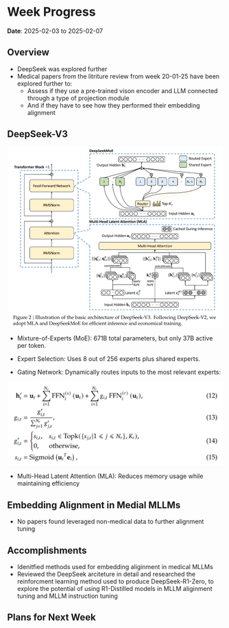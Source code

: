 # Week Progress

**Date**: 2025-02-03 to 2025-02-07

## Overview

- DeepSeek was explored further
- Medical papers from the litriture review from week 20-01-25 have been explored further to:
    - Assess if they use a pre-trained vison encoder and LLM connected through a type of projection module
    - And if they have to see how they performed their embedding alignment

## DeepSeek-V3
![DeepSeek Architecture](Images/DeepSeekPNG.png)

- Mixture-of-Experts (MoE): 671B total parameters, but only 37B active per token.

- Expert Selection: Uses 8 out of 256 experts plus shared experts.

- Gating Network: Dynamically routes inputs to the most relevant experts:

![MoE Equations](Images/MoEeq.png)

- Multi-Head Latent Attention (MLA): Reduces memory usage while maintaining efficiency

## Embedding Alignment in Medial MLLMs

- No papers found leveraged non-medical data to further alignment tuning

## Accomplishments

- Idenitfied methods used for embedding aliginment in medical MLLMs
- Reviewed the DeepSeek arciteture in detail and researched the reinforcment learning method used to produce DeepSeek-R1-Zero,
    to explore the potential of using R1-Distilled models in MLLM aliginment tuning and MLLM instruction tuning

## Plans for Next Week
